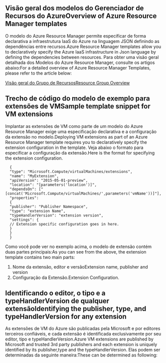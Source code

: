 ## <a name="overview-of-azure-resource-manager-templates"></a><span data-ttu-id="3e39a-101">Visão geral dos modelos do Gerenciador de Recursos do Azure</span><span class="sxs-lookup"><span data-stu-id="3e39a-101">Overview of Azure Resource Manager templates</span></span>
<span data-ttu-id="3e39a-102">O modelo do Azure Resource Manager permite especificar de forma declarativa a infraestrutura IaaS do Azure na linguagem JSON definindo as dependências entre recursos.</span><span class="sxs-lookup"><span data-stu-id="3e39a-102">Azure Resource Manager templates allow you to declaratively specify the Azure IaaS infrastructure in Json language by defining the dependencies between resources.</span></span> <span data-ttu-id="3e39a-103">Para obter uma visão geral detalhada dos Modelos do Azure Resource Manager, consulte os artigos abaixo:</span><span class="sxs-lookup"><span data-stu-id="3e39a-103">For a detailed overview of Azure Resource Manager Templates, please refer to the article below:</span></span>

[<span data-ttu-id="3e39a-104">Visão geral do Grupo de Recursos</span><span class="sxs-lookup"><span data-stu-id="3e39a-104">Resource Group Overview</span></span>](../articles/azure-resource-manager/resource-group-overview.md)

## <a name="sample-template-snippet-for-vm-extensions"></a><span data-ttu-id="3e39a-105">Trecho de código do modelo de exemplo para extensões de VM</span><span class="sxs-lookup"><span data-stu-id="3e39a-105">Sample template snippet for VM extensions</span></span>
<span data-ttu-id="3e39a-106">Implantar as extensões de VM como parte de um modelo do Azure Resource Manager exige uma especificação declarativa e a configuração da extensão no modelo.</span><span class="sxs-lookup"><span data-stu-id="3e39a-106">Deploying VM extensions as part of an Azure Resource Manager template requires you to declaratively specify the extension configuration in the template.</span></span>
<span data-ttu-id="3e39a-107">Veja abaixo o formato para especificar a configuração da extensão.</span><span class="sxs-lookup"><span data-stu-id="3e39a-107">Here is the format for specifying the extension configuration.</span></span>

      {
      "type": "Microsoft.Compute/virtualMachines/extensions",
      "name": "MyExtension",
      "apiVersion": "2015-05-01-preview",
      "location": "[parameters('location')]",
      "dependsOn": ["[concat('Microsoft.Compute/virtualMachines/',parameters('vmName'))]"],
      "properties":
      {
      "publisher": "Publisher Namespace",
      "type": "extension Name",
      "typeHandlerVersion": "extension version",
      "settings": {
      // Extension specific configuration goes in here.
      }
      }
      }

<span data-ttu-id="3e39a-108">Como você pode ver no exemplo acima, o modelo de extensão contém duas partes principais:</span><span class="sxs-lookup"><span data-stu-id="3e39a-108">As you can see from the above, the extension template contains two main parts:</span></span>

1. <span data-ttu-id="3e39a-109">Nome da extensão, editor e versão</span><span class="sxs-lookup"><span data-stu-id="3e39a-109">Extension name, publisher and version</span></span>
2. <span data-ttu-id="3e39a-110">Configuração da Extensão.</span><span class="sxs-lookup"><span data-stu-id="3e39a-110">Extension Configuration.</span></span>

## <a name="identifying-the-publisher-type-and-typehandlerversion-for-any-extension"></a><span data-ttu-id="3e39a-111">Identificando o editor, o tipo e a typeHandlerVersion de qualquer extensão</span><span class="sxs-lookup"><span data-stu-id="3e39a-111">Identifying the publisher, type, and typeHandlerVersion for any extension</span></span>
<span data-ttu-id="3e39a-112">As extensões de VM do Azure são publicadas pela Microsoft e por editores terceiros confiáveis, e cada extensão é identificada exclusivamente por seu editor, tipo e typeHandlerVersion.</span><span class="sxs-lookup"><span data-stu-id="3e39a-112">Azure VM extensions are published by Microsoft and trusted 3rd party publishers and each extension is uniquely identified by its publisher,type and the typeHandlerVersion.</span></span> <span data-ttu-id="3e39a-113">Elas podem ser determinadas da seguinte maneira:</span><span class="sxs-lookup"><span data-stu-id="3e39a-113">These can be determined as following:</span></span>  

